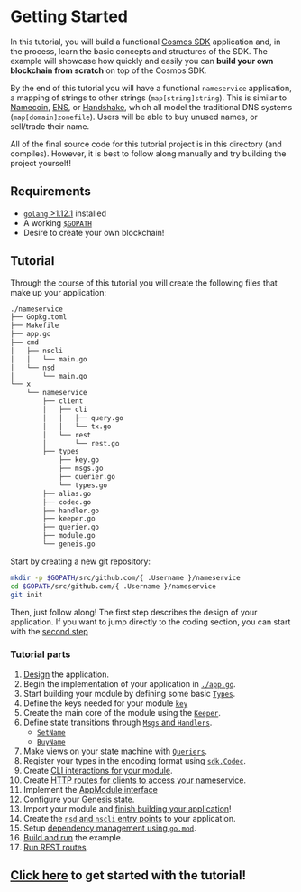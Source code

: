 # Getting Started

In this tutorial, you will build a functional [Cosmos SDK](https://github.com/cosmos/cosmos-sdk/) application and, in the process, learn the basic concepts and structures of the SDK. The example will showcase how quickly and easily you can **build your own blockchain from scratch** on top of the Cosmos SDK.

By the end of this tutorial you will have a functional `nameservice` application, a mapping of strings to other strings (`map[string]string`). This is similar to [Namecoin](https://namecoin.org/), [ENS](https://ens.domains/), or [Handshake](https://handshake.org/), which all model the traditional DNS systems (`map[domain]zonefile`). Users will be able to buy unused names, or sell/trade their name.

All of the final source code for this tutorial project is in this directory (and compiles). However, it is best to follow along manually and try building the project yourself!

## Requirements

- [`golang` >1.12.1](https://golang.org/doc/install) installed
- A working [`$GOPATH`](https://github.com/golang/go/wiki/SettingGOPATH)
- Desire to create your own blockchain!

## Tutorial

Through the course of this tutorial you will create the following files that make up your application:

```bash
./nameservice
├── Gopkg.toml
├── Makefile
├── app.go
├── cmd
│   ├── nscli
│   │   └── main.go
│   └── nsd
│       └── main.go
└── x
    └── nameservice
        ├── client
        │   ├── cli
        │   │   ├── query.go
        │   │   └── tx.go
        │   └── rest
        │       └── rest.go
        ├── types
            ├── key.go
            ├── msgs.go
            ├── querier.go
            └── types.go
        ├── alias.go
        ├── codec.go
        ├── handler.go
        ├── keeper.go
        ├── querier.go
        ├── module.go
        └── geneis.go

```

Start by creating a new git repository:

```bash
mkdir -p $GOPATH/src/github.com/{ .Username }/nameservice
cd $GOPATH/src/github.com/{ .Username }/nameservice
git init
```

Then, just follow along! The first step describes the design of your application. If you want to jump directly to the coding section, you can start with the [second step](./keeper.md)

### Tutorial parts

1. [Design](./app-design.md) the application.
2. Begin the implementation of your application in [`./app.go`](./app-init.md).
3. Start building your module by defining some basic [`Types`](types.md).
4. Define the keys needed for your module [`key`](./key.md)
5. Create the main core of the module using the [`Keeper`](./keeper.md).
6. Define state transitions through [`Msgs` and `Handlers`](./msgs-handlers.md).
   - [`SetName`](set-name.md)
   - [`BuyName`](./buy-name.md)
7. Make views on your state machine with [`Queriers`](./queriers.md).
8. Register your types in the encoding format using [`sdk.Codec`](./codec.md).
9. Create [CLI interactions for your module](./cli.md).
10. Create [HTTP routes for clients to access your nameservice](rest.md).
11. Implement the [AppModule interface](module.md)
12. Configure your [Genesis state](genesis.md).
13. Import your module and [finish building your application](./app-complete.md)!
14. Create the [`nsd` and `nscli` entry points](./entrypoint.md) to your application.
15. Setup [dependency management using `go.mod`](./gomod.md).
16. [Build and run](./build-run.md) the example.
17. [Run REST routes](run-rest.md).

## [Click here](./app-design.md) to get started with the tutorial!

